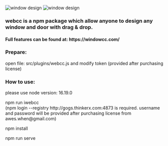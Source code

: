 ![window design](https://webcc-pro.thinkerx.com/official_website/resource/home_pic13.gif)
![window design](https://webcc-pro.thinkerx.com/official_website/resource/home_pic9.gif)
<h3>webcc is a npm package which allow anyone to design any window and door with drag & drop.</h3>
<h4>Full features can be found at: https://windowcc.com/</h4>

<h3>Prepare:</h3>
<p>open file: src/plugins/webcc.js and modify token (provided after purchasing license)</p>

<h3>How to use:</h3>
<p>please use node version: 16.19.0</p>
<p>npm run iwebcc   </br>(npm login --registry http://gogs.thinkerx.com:4873 is required. username and password will be provided after purchasing license from awes.when@gmail.com)</p>
<p>npm install</p>
<p>npm run serve</p>

